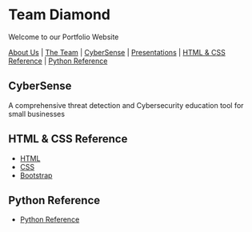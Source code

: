 # Team Diamond

Welcome to our Portfolio Website

[About Us](#about-us) | [The Team](team_bios.md) | [CyberSense](#cybersense) | [Presentations](presentations.md) | [HTML & CSS Reference](#html--css-reference) | [Python Reference](#python-reference)


## CyberSense

A comprehensive threat detection and Cybersecurity education tool for small businesses


## HTML & CSS Reference

  - [HTML](https://www.w3schools.com/html/default.asp)
  - [CSS](https://www.w3schools.com/css/default.asp)
  - [Bootstrap](https://www.w3schools.com/bootstrap5/index.php)


## Python Reference

  - [Python Reference](https://docs.python.org/3/reference/index.html)


